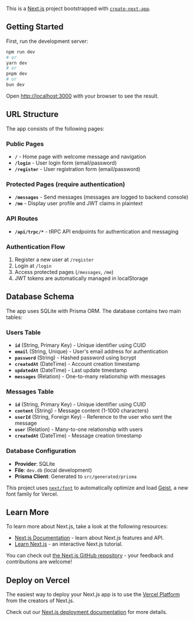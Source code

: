 This is a [Next.js](https://nextjs.org) project bootstrapped with [`create-next-app`](https://nextjs.org/docs/app/api-reference/cli/create-next-app).

## Getting Started

First, run the development server:

```bash
npm run dev
# or
yarn dev
# or
pnpm dev
# or
bun dev
```

Open [http://localhost:3000](http://localhost:3000) with your browser to see the result.

## URL Structure

The app consists of the following pages:

### Public Pages
- **`/`** - Home page with welcome message and navigation
- **`/login`** - User login form (email/password)
- **`/register`** - User registration form (email/password)

### Protected Pages (require authentication)
- **`/messages`** - Send messages (messages are logged to backend console)
- **`/me`** - Display user profile and JWT claims in plaintext

### API Routes
- **`/api/trpc/*`** - tRPC API endpoints for authentication and messaging

### Authentication Flow
1. Register a new user at `/register`
2. Login at `/login` 
3. Access protected pages (`/messages`, `/me`)
4. JWT tokens are automatically managed in localStorage

## Database Schema

The app uses SQLite with Prisma ORM. The database contains two main tables:

### Users Table
- **`id`** (String, Primary Key) - Unique identifier using CUID
- **`email`** (String, Unique) - User's email address for authentication
- **`password`** (String) - Hashed password using bcrypt
- **`createdAt`** (DateTime) - Account creation timestamp
- **`updatedAt`** (DateTime) - Last update timestamp
- **`messages`** (Relation) - One-to-many relationship with messages

### Messages Table
- **`id`** (String, Primary Key) - Unique identifier using CUID
- **`content`** (String) - Message content (1-1000 characters)
- **`userId`** (String, Foreign Key) - Reference to the user who sent the message
- **`user`** (Relation) - Many-to-one relationship with users
- **`createdAt`** (DateTime) - Message creation timestamp

### Database Configuration
- **Provider**: SQLite
- **File**: `dev.db` (local development)
- **Prisma Client**: Generated to `src/generated/prisma`

This project uses [`next/font`](https://nextjs.org/docs/app/building-your-application/optimizing/fonts) to automatically optimize and load [Geist](https://vercel.com/font), a new font family for Vercel.

## Learn More

To learn more about Next.js, take a look at the following resources:

- [Next.js Documentation](https://nextjs.org/docs) - learn about Next.js features and API.
- [Learn Next.js](https://nextjs.org/learn) - an interactive Next.js tutorial.

You can check out [the Next.js GitHub repository](https://github.com/vercel/next.js) - your feedback and contributions are welcome!

## Deploy on Vercel

The easiest way to deploy your Next.js app is to use the [Vercel Platform](https://vercel.com/new?utm_medium=default-template&filter=next.js&utm_source=create-next-app&utm_campaign=create-next-app-readme) from the creators of Next.js.

Check out our [Next.js deployment documentation](https://nextjs.org/docs/app/building-your-application/deploying) for more details.
